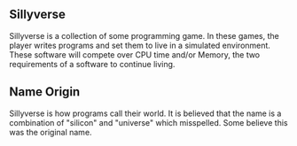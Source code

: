 Sillyverse
----------

Sillyverse is a collection of some programming game. In these games, the player writes programs and set them to live in a simulated environment. These software will compete over CPU time and/or Memory, the two requirements of a software to continue living.

Name Origin
-----------

Sillyverse is how programs call their world. It is believed that the name is a combination of "silicon" and "universe" which misspelled. Some believe this was the original name.

